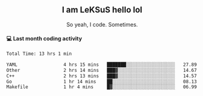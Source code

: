 <h2 align="center">I am LeKSuS hello lol</h2>
<p align="center">So yeah, I code. Sometimes.</p>

#### :computer: Last month coding activity
<!--START_SECTION:waka-->

```txt
Total Time: 13 hrs 1 min

YAML                 4 hrs 15 mins   ███████░░░░░░░░░░░░░░░░░░   27.89 %
Other                2 hrs 14 mins   ███▓░░░░░░░░░░░░░░░░░░░░░   14.67 %
C++                  2 hrs 13 mins   ███▓░░░░░░░░░░░░░░░░░░░░░   14.57 %
Go                   1 hr 14 mins    ██░░░░░░░░░░░░░░░░░░░░░░░   08.13 %
Makefile             1 hr 4 mins     █▓░░░░░░░░░░░░░░░░░░░░░░░   06.99 %
```

<!--END_SECTION:waka-->
